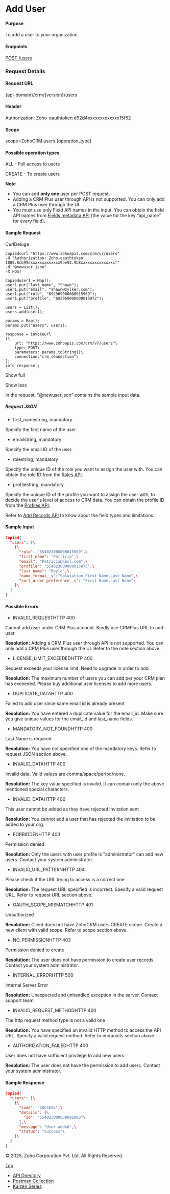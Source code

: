 
# Add User

#### Purpose

To add a user to your organization.

#### Endpoints

[POST /users](https://www.zoho.com/crm/developer/docs/api/v7/add-user.html)

### Request Details

#### Request URL

{api-domain}/crm/{version}/users

#### Header

Authorization: Zoho-oauthtoken d92d4xxxxxxxxxxxxx15f52

#### Scope

scope=ZohoCRM.users.{operation\_type}

#### Possible operation types

ALL - Full access to users

CREATE - To create users

**Note**

- You can add **only one** user per POST request.
- Adding a CRM Plus user through API is not supported. You can only add a CRM Plus user through the UI.
- You must use only Field API names in the input. You can obtain the field API names from [Fields metadata API](https://www.zoho.com/crm/developer/docs/api/v7/field-meta.html) (the value for the key “api\_name” for every field).

#### Sample Request

CurlDeluge

``` curl
Copiedcurl "https://www.zohoapis.com/crm/v7/users"
-H "Authorization: Zoho-oauthtoken 1000.8cb99dxxxxxxxxxxxxx9be93.9b8xxxxxxxxxxxxxxxf"
-d "@newuser.json"
-X POST

```

``` deluge
Copieduser1 = Map();
user1.put("last_name", "Shawn");
user1.put("email", "shawn@zylker.com");
user1.put("role", "692969000000015969");
user1.put("profile", "692969000000015972");

users = List();
users.add(user1);

params = Map();
params.put("users", users);

response = invokeurl
[\
	url: "https://www.zohoapis.com/crm/v7/users"\
	type: POST\
	parameters: params.toString()\
	connection:"crm_connection"\
];
info response ;
```

Show full

Show less

In the request, "@newuser.json" contains the sample input data.

##### Request JSON

- first\_namestring, mandatory



Specify the first name of the user.

- emailstring, mandatory



Specify the email ID of the user.

- rolestring, mandatory



Specify the unique ID of the role you want to assign the user with. You can obtain the role ID from the [Roles API](https://www.zoho.com/crm/developer/docs/api/v7/get-roles.html).

- profilestring, mandatory



Specify the unique ID of the profile you want to assign the user with, to decide the user's level of access to CRM data. You can obtain the profile ID from the [Profiles API](https://www.zoho.com/crm/developer/docs/api/v7/get-profiles.html).


Refer to [Add Records API](https://www.zoho.com/crm/developer/docs/api/v7/insert-records.html) to know about the field types and limitations.

#### Sample Input

``` json
Copied{
  "users": [\
    {\
      "role": "554023000000015969",\
      "first_name": "Patricia",\
      "email": "Patricia@abcl.com",\
      "profile": "554023000000015975",\
      "last_name": "Boyle",\
      "name_format__s":"Salutation,First Name,Last Name",\
      "sort_order_preference__s": "First Name,Last Name"\
    }\
  ]
}
```

#### Possible Errors

- INVALID\_REQUESTHTTP 400



Cannot add user under CRM Plus account. Kindly use CRMPlus URL to add user.

**Resolution:** Adding a CRM Plus user through API is not supported. You can only add a CRM Plus user through the UI. Refer to the note section above.

- LICENSE\_LIMIT\_EXCEEDEDHTTP 400



Request exceeds your license limit. Need to upgrade in order to add.

**Resolution:** The maximum number of users you can add per your CRM plan has exceeded. Please buy additional user licenses to add more users.

- DUPLICATE\_DATAHTTP 400



Failed to add user since same email id is already present

**Resolution:** You have entered a duplicate value for the email\_id. Make sure you give unique values for the email\_id and last\_name fields.

- MANDATORY\_NOT\_FOUNDHTTP 400



Last Name is required

**Resolution:** You have not specified one of the mandatory keys. Refer to request JSON section above.

- INVALID\_DATAHTTP 400



Invalid data. Valid values are comma/space/period/none.

**Resolution:** The key value specified is invalid. It can contain only the above mentioned special characters.

- INVALID\_DATAHTTP 400



This user cannot be added as they have rejected invitation sent

**Resolution:** You cannot add a user that has rejected the invitation to be added to your org.

- FORBIDDENHTTP 403



Permission denied

**Resolution:** Only the users with user profile is "administrator" can add new users. Contact your system administrator.

- INVALID\_URL\_PATTERNHTTP 404



Please check if the URL trying to access is a correct one

**Resolution:** The request URL specified is incorrect. Specify a valid request URL. Refer to request URL section above.

- OAUTH\_SCOPE\_MISMATCHHTTP 401



Unauthorized

**Resolution:** Client does not have ZohoCRM.users.CREATE scope. Create a new client with valid scope. Refer to scope section above.

- NO\_PERMISSIONHTTP 403



Permission denied to create

**Resolution:** The user does not have permission to create user records. Contact your system administrator.

- INTERNAL\_ERRORHTTP 500



Internal Server Error

**Resolution:** Unexpected and unhandled exception in the server. Contact support team.

- INVALID\_REQUEST\_METHODHTTP 400



The http request method type is not a valid one

**Resolution:** You have specified an invalid HTTP method to access the API URL. Specify a valid request method. Refer to endpoints section above.

- AUTHORIZATION\_FAILEDHTTP 400



User does not have sufficient privilege to add new users

**Resolution:** The user does not have the permission to add users. Contact your system administrator.


#### Sample Response

``` json
Copied{
  "users": [\
    {\
      "code": "SUCCESS",\
      "details": {\
        "id": "554023000000691003"\
      },\
      "message": "User added",\
      "status": "success"\
    }\
  ]
}
```

© 2025, Zoho Corporation Pvt. Ltd. All Rights Reserved.

[Top](https://www.zoho.com/crm/developer/docs/api/v7/add-user.html#top)

- [API Directory](https://www.zoho.com/crm/developer/docs/api-directory.html?source_from=qlink_)
- [Postman Collection](https://www.postman.com/zohocrmdevelopers/workspace/zoho-crm-developers/overview?source_from=qlink_)
- [Kaizen Series](https://www.zoho.com/crm/developer/docs/kaizen-series-directory.html?source_from=qlink_)